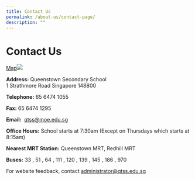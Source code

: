 ```yaml
---
title: Contact Us
permalink: /about-us/contact-page/
description: ""
---
```

Contact Us
==========

[Map](https://www.onemap.gov.sg/main/v2/?lat=1.29352126774652&amp;lng=103.813190980055)![](/images/qtss%20one%20map.JPG)


**Address:**&nbsp;Queenstown Secondary School  
1 Strathmore Road Singapore 148800

**Telephone:**&nbsp;65 6474 1055

**Fax:**&nbsp;65 6474 1295

**Email:**&nbsp; <a href="mailto:qtss@moe.edu.sg">qtss@moe.edu.sg</a>



**Office Hours:** School starts at 7:30am (Except on Thursdays which starts at 8:15am)

**Nearest MRT Station:** Queenstown MRT, Redhill MRT


**Buses:** 33 , 51 , 64 , 111 , 120 , 139 , 145 , 186 , 970


For website feedback, contact <a href="mailto:administrator@qtss.edu.sg">administrator@qtss.edu.sg</a>